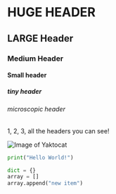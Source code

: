 # HUGE HEADER
## LARGE Header
### Medium Header
#### Small header
##### tiny header
###### microscopic header

1, 2, 3, all the headers you can see!

![Image of Yaktocat](https://octodex.github.com/images/yaktocat.png)


``` python
print("Hello World!")

dict = {}
array = []
array.append("new item")
```
